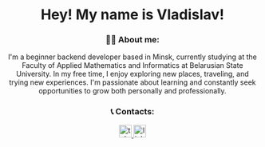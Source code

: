 <h1 align="center">Hey! My name is Vladislav!</h1>

<h3 align="center">👩‍💻 About me:</h3>

<p align="center">I'm a beginner backend developer based in Minsk, currently studying at the Faculty of Applied Mathematics and Informatics at Belarusian State University. In my free time, I enjoy exploring new places, traveling, and trying new experiences. I'm passionate about learning and constantly seek opportunities to grow both personally and professionally.</p>

<h3 align="center">📞 Contacts:</h3>

<div align="center">
  <a href="https://t.me/whatislovexz" target="_blank">
    <img src="https://img.shields.io/static/v1?message=Telegram&logo=telegram&label=&color=008000&logoColor=white&labelColor=&style=for-the-badge" height="25" alt="telegram logo"/>
  </a>
  <a href="https://www.linkedin.com/in/vladislav-bobovoz/" target="_blank">
    <img src="https://img.shields.io/static/v1?message=LinkedIn&logo=linkedin&label=&color=008000&logoColor=white&labelColor=&style=for-the-badge" height="25" alt="linkedin logo"/>
  </a>
</div>

